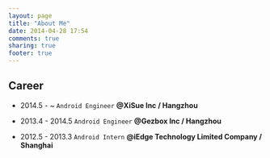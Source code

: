 ```yaml
---
layout: page
title: "About Me"
date: 2014-04-28 17:54
comments: true
sharing: true
footer: true
---
```


## Career

- 2014.5 - ~ ``Android Engineer`` **@XiSue Inc / Hangzhou**

- 2013.4 - 2014.5 ``Android Engineer`` **@Gezbox Inc / Hangzhou**

- 2012.5 - 2013.3 ``Android Intern`` **@iEdge Technology Limited Company / Shanghai**